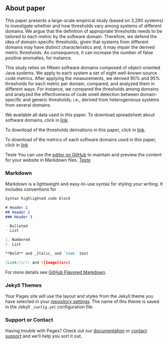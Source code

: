 ## About paper

This paper presents a large-scale empirical study (based on 3,290 systems) to investigate whether and how thresholds vary among systems of different domains. We argue that the definition of appropriate thresholds needs to be tailored to each metric by the software domain. Therefore, we defend the idea of domain-specific thresholds, given that systems from different domains may have distinct characteristics and, it may impair the derived metric thresholds. As consequence, it can increase the number of false positive anomalies, for instance. 


This study relies on fifteen software domains composed of object-oriented Java systems. We apply to each system a set of eight well-known source code metrics. After applying the measurements, we derived 90% and 95% thresholds for each metric per domain, compared, and analyzed them in different ways. For instance, we compared the thresholds among domains and analyzed the effectiveness of code smell detection between domain-specific and generic thresholds; i.e., derived from heterogeneous systems from several domains. 

We available all data used in this paper. To download spreadsheet about software domains, click in [link](https://github.com/saner2018/eds/blob/master/Oracle.xlsx). 

To download of the thresholds derivations in this paper, click in [link](https://github.com/saner2018/eds/blob/master/Thresholds.xlsx). 


To download of the metrics of each  software domains used in this paper, click in [link](https://github.com/saner2018/eds/blob/master/Metrics.rar)

Teste You can use the [editor on GitHub](https://github.com/saner2018/eds/edit/master/README.md) to maintain and preview the content for your website in Markdown files. [Teste](https://github.com/saner2018/eds/blob/master/Table%20V%20-%20Thresholds.xlsx)


### Markdown

Markdown is a lightweight and easy-to-use syntax for styling your writing. It includes conventions for

```markdown
Syntax highlighted code block

# Header 1
## Header 2
### Header 3

- Bulleted
- List

1. Numbered
2. List

**Bold** and _Italic_ and `Code` text

[Link](url) and ![Image](src)
```

For more details see [GitHub Flavored Markdown](https://guides.github.com/features/mastering-markdown/).

### Jekyll Themes

Your Pages site will use the layout and styles from the Jekyll theme you have selected in your [repository settings](https://github.com/saner2018/eds/settings). The name of this theme is saved in the Jekyll `_config.yml` configuration file.

### Support or Contact

Having trouble with Pages? Check out our [documentation](https://help.github.com/categories/github-pages-basics/) or [contact support](https://github.com/contact) and we’ll help you sort it out.
